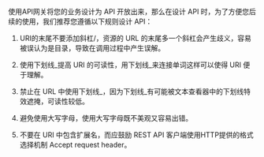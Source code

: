 使用API网关将您的业务设计为 API 开放出来，那么在设计 API 时，为了方便您后续的使用，我们推荐您遵循以下规则设计 API：

1. URI的末尾不要添加斜杠/，资源的 URL 的末尾多一个斜杠会产生歧义，容易被误认为是目录，导致在调用过程中产生误解。

2. 使用下划线_提高 URI 的可读性，用下划线_来连接单词这样可以使得 URI 便于理解。

3. 禁止在 URL 中使用下划线_，因为下划线_有可能被文本查看器中的下划线特效遮掩，可读性较低。

4. 避免使用大写字母，使用大写字母既不美观又容易出错。

5. 不要在 URI 中包含扩展名，而应鼓励 REST API 客户端使用HTTP提供的格式选择机制 Accept request header。
